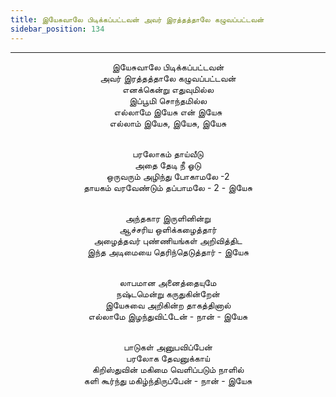 ```yaml
---
title: இயேசுவாலே பிடிக்கப்பட்டவன் அவர் இரத்தத்தாலே கழுவப்பட்டவன்
sidebar_position: 134
---
```


---
<center>
இயேசுவாலே பிடிக்கப்பட்டவன்<br/>
அவர் இரத்தத்தாலே கழுவப்பட்டவன்<br/>
எனக்கென்று எதுவுமில்ல<br/>
இப்பூமி சொந்தமில்ல<br/>
எல்லாமே இயேசு என் இயேசு<br/>
எல்லாம் இயேசு, இயேசு, இயேசு<br/><br/>

பரலோகம் தாய்வீடு<br/>
அதை தேடி நீ ஓடு<br/>
ஒருவரும் அழிந்து போகாமலே -2<br/>
தாயகம் வரவேண்டும் தப்பாமலே - 2            - இயேசு<br/><br/>

அந்தகார இருளினின்று<br/>
ஆச்சரிய ஒளிக்கழைத்தார்<br/>
அழைத்தவர் புண்ணியங்கள் அறிவித்திட<br/>
இந்த அடிமையை தெரிந்தெடுத்தார்            - இயேசு<br/><br/>

லாபமான அனைத்தையுமே<br/>
நஷ்டமென்று கருதுகின்றேன்<br/>
இயேசுவை அறிகின்ற தாகத்தினால்<br/>
எல்லாமே இழந்துவிட்டேன் - நான்            - இயேசு<br/><br/>

பாடுகள் அனுபவிப்பேன்<br/>
பரலோக தேவனுக்காய்<br/>
கிறிஸ்துவின் மகிமை வெளிப்படும் நாளில்<br/>
களி கூர்ந்து மகிழ்ந்திருப்பேன் - நான்             - இயேசு
</center>